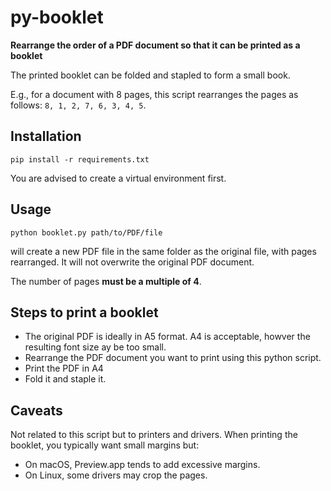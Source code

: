 # py-booklet

**Rearrange the order of a PDF document so that it can be printed as a booklet**

The printed booklet can be folded and stapled to form a small book.

E.g., for a document with 8 pages, this script rearranges the pages as follows:
`8, 1, 2, 7, 6, 3, 4, 5`.

## Installation

```
pip install -r requirements.txt
```

You are advised to create a virtual environment first.

## Usage

```
python booklet.py path/to/PDF/file
```

will create a new PDF file in the same folder as the original file,
with pages rearranged. It will not overwrite the original PDF document.

The number of pages **must be a multiple of 4**.

## Steps to print a booklet

- The original PDF is ideally in A5 format. A4 is acceptable, howver the resulting font size ay be too small.
- Rearrange the PDF document you want to print using this python script.
- Print the PDF in A4
- Fold it and staple it.

## Caveats

Not related to this script but to printers and drivers.
When printing the booklet, you typically want small margins but:

- On macOS, Preview.app tends to add excessive margins.
- On Linux, some drivers may crop the pages.
